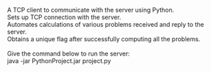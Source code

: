 A TCP client to communicate with the server using Python.\
Sets up TCP connection with the server.\
Automates calculations of various problems received and reply to the server. \
Obtains a unique flag after successfully computing all the problems.\
\
Give the command below to run the server:\
java -jar PythonProject.jar project.py 
